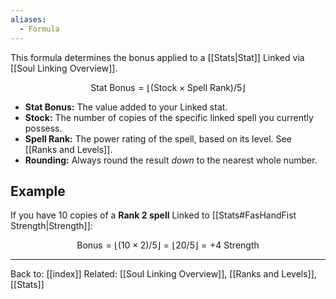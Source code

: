```yaml
---
aliases:
  - Formula
---
```

This formula determines the bonus applied to a [[Stats|Stat]] Linked via [[Soul Linking Overview]].

$$ \text{Stat Bonus} = \lfloor (\text{Stock} \times \text{Spell Rank}) / 5 \rfloor $$

* **Stat Bonus:** The value added to your Linked stat.
* **Stock:** The number of copies of the specific linked spell you currently possess.
* **Spell Rank:** The power rating of the spell, based on its level. See [[Ranks and Levels]].
* **Rounding:** Always round the result *down* to the nearest whole number.

## Example

If you have 10 copies of a **Rank 2 spell** Linked to [[Stats#FasHandFist Strength|Strength]]:

$$ \text{Bonus} = \lfloor (10 \times 2) / 5 \rfloor = \lfloor 20 / 5 \rfloor = +4 \text{ Strength} $$

---
Back to: [[index]]
Related: [[Soul Linking Overview]], [[Ranks and Levels]], [[Stats]]
